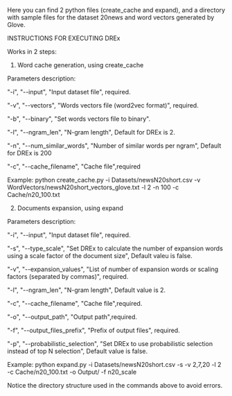 Here you can find 2 python files (create_cache and expand), and a directory with sample files for the dataset 20news and word vectors generated by Glove.

INSTRUCTIONS FOR EXECUTING DREx

Works in 2 steps:
1. Word cache generation, using create_cache

Parameters description:

"-i", "--input", "Input dataset file", required.

"-v", "--vectors", "Words vectors file (word2vec format)", required.

"-b", "--binary", "Set words vectors file to binary".

"-l", "--ngram_len", "N-gram length", Default for DREx is 2.

"-n", "--num_similar_words", "Number of similar words per ngram", Default for DREx is 200

"-c", "--cache_filename", "Cache file",required

Example:
python create_cache.py -i Datasets/newsN20short.csv -v WordVectors/newsN20short_vectors_glove.txt -l 2 -n 100 -c Cache/n20_100.txt

2. Documents expansion, using expand

Parameters description:

"-i", "--input", "Input dataset file", required.

"-s", "--type_scale", "Set DREx to calculate the number of expansion words using a scale factor of the document size", Default valeu is false.

"-v", "--expansion_values", "List of number of expansion words or scaling factors (separated by commas)", required.

"-l", "--ngram_len", "N-gram length", Default value is 2.

"-c", "--cache_filename", "Cache file",required.

"-o", "--output_path", "Output path",required.

"-f", "--output_files_prefix", "Prefix of output files", required.

"-p", "--probabilistic_selection", "Set DREx to use probabilistic selection instead of top N selection", Default value is false.

Example:
python expand.py -i Datasets/newsN20short.csv -s -v 2,7,20 -l 2 -c Cache/n20_100.txt -o Output/ -f n20_scale

Notice the directory structure used in the commands above to avoid errors.
